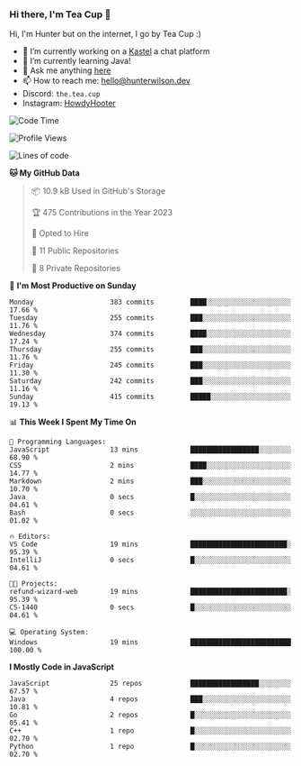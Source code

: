 ### Hi there, I'm Tea Cup 👋 

Hi, I'm Hunter but on the internet, I go by Tea Cup :)

- 🔭 I’m currently working on a [Kastel](https://github.com/KastelApp) a chat platform
- 🌱 I’m currently learning Java!
- 💬 Ask me anything [here](https://github.com/TheTeaCup/TheTeaCup/issues)
- 📫 How to reach me: [hello@hunterwilson.dev](mailto:hello@hunterwilson.dev)
- Discord: `the.tea.cup`
- Instagram: [HowdyHooter](https://instagram.com/HowdyHooter)

<!--START_SECTION:waka-->
![Code Time](http://img.shields.io/badge/Code%20Time-329%20hrs%2024%20mins-blue)

![Profile Views](http://img.shields.io/badge/Profile%20Views-5-blue)

![Lines of code](https://img.shields.io/badge/From%20Hello%20World%20I%27ve%20Written-748.9%20thousand%20lines%20of%20code-blue)

**🐱 My GitHub Data** 

> 📦 10.9 kB Used in GitHub's Storage 
 > 
> 🏆 475 Contributions in the Year 2023
 > 
> 💼 Opted to Hire
 > 
> 📜 11 Public Repositories 
 > 
> 🔑 8 Private Repositories 
 > 
📅 **I'm Most Productive on Sunday** 

```text
Monday                   383 commits         ████░░░░░░░░░░░░░░░░░░░░░   17.66 % 
Tuesday                  255 commits         ███░░░░░░░░░░░░░░░░░░░░░░   11.76 % 
Wednesday                374 commits         ████░░░░░░░░░░░░░░░░░░░░░   17.24 % 
Thursday                 255 commits         ███░░░░░░░░░░░░░░░░░░░░░░   11.76 % 
Friday                   245 commits         ███░░░░░░░░░░░░░░░░░░░░░░   11.30 % 
Saturday                 242 commits         ███░░░░░░░░░░░░░░░░░░░░░░   11.16 % 
Sunday                   415 commits         █████░░░░░░░░░░░░░░░░░░░░   19.13 % 
```


📊 **This Week I Spent My Time On** 

```text
💬 Programming Languages: 
JavaScript               13 mins             █████████████████░░░░░░░░   68.90 % 
CSS                      2 mins              ████░░░░░░░░░░░░░░░░░░░░░   14.77 % 
Markdown                 2 mins              ███░░░░░░░░░░░░░░░░░░░░░░   10.70 % 
Java                     0 secs              █░░░░░░░░░░░░░░░░░░░░░░░░   04.61 % 
Bash                     0 secs              ░░░░░░░░░░░░░░░░░░░░░░░░░   01.02 % 

🔥 Editors: 
VS Code                  19 mins             ████████████████████████░   95.39 % 
IntelliJ                 0 secs              █░░░░░░░░░░░░░░░░░░░░░░░░   04.61 % 

🐱‍💻 Projects: 
refund-wizard-web        19 mins             ████████████████████████░   95.39 % 
CS-1440                  0 secs              █░░░░░░░░░░░░░░░░░░░░░░░░   04.61 % 

💻 Operating System: 
Windows                  19 mins             █████████████████████████   100.00 % 
```

**I Mostly Code in JavaScript** 

```text
JavaScript               25 repos            █████████████████░░░░░░░░   67.57 % 
Java                     4 repos             ███░░░░░░░░░░░░░░░░░░░░░░   10.81 % 
Go                       2 repos             █░░░░░░░░░░░░░░░░░░░░░░░░   05.41 % 
C++                      1 repo              █░░░░░░░░░░░░░░░░░░░░░░░░   02.70 % 
Python                   1 repo              █░░░░░░░░░░░░░░░░░░░░░░░░   02.70 % 
```




<!--END_SECTION:waka-->
